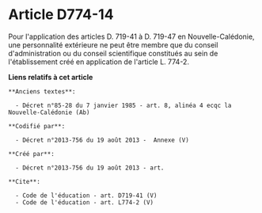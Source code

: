 # Article D774-14

Pour l'application des articles D. 719-41 à D. 719-47 en Nouvelle-Calédonie, une personnalité extérieure ne peut être membre
que du conseil d'administration ou du conseil scientifique constitués au sein de l'établissement créé en application de
l'article L. 774-2.

**Liens relatifs à cet article**

	**Anciens textes**:

	  - Décret n°85-28 du 7 janvier 1985 - art. 8, alinéa 4 ecqc la Nouvelle-Calédonie (Ab)

	**Codifié par**:

	  - Décret n°2013-756 du 19 août 2013 -  Annexe (V)

	**Créé par**:

	  - Décret n°2013-756 du 19 août 2013 - art.

	**Cite**:

	  - Code de l'éducation - art. D719-41 (V)
	  - Code de l'éducation - art. L774-2 (V)
